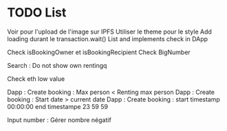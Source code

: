 # TODO List

Voir pour l'upload de l'image sur IPFS
Utiliser le theme pour le style
Add loading durant le transaction.wait()
List and implements check in DApp

Check isBookingOwner et isBookingRecipient
Check BigNumber

Search : Do not show own rentingq

Check eth low value

Dapp : Create booking : Max person < Renting max person
Dapp : Create booking : Start date > current date
Dapp : Create booking : start timestamp 00:00:00 end timestampe 23 59 59

Input number : Gérer nombre négatif